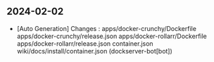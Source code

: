 
## 2024-02-02
 * [Auto Generation] Changes : apps/docker-crunchy/Dockerfile apps/docker-crunchy/release.json apps/docker-rollarr/Dockerfile apps/docker-rollarr/release.json container.json wiki/docs/install/container.json (dockserver-bot[bot])
